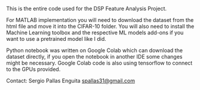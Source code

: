 This is the entire code used for the DSP Feature Analysis Project.

For MATLAB implementation you will need to download the dataset from the html file and move it into the CIFAR-10 folder.
You will also need to install the Machine Learning toolbox and the respective ML models add-ons if you want to use a 
pretrained model like I did.

Python notebook was written on Google Colab which can download the dataset directly, if you open the notebook in another
IDE some changes might be necessary. Google Colab code is also using tensorflow to connect to the GPUs provided.

Contact:
Sergio Pallas Enguita
spallas31@gmail.com
